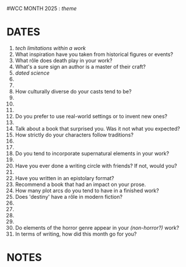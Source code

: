 #WCC MONTH 2025 : *theme*
<!-- dracula -->

# DATES
1. *tech limitations within a work*
2. What inspiration have you taken from historical figures or events?
3. What rôle does death play in your work?
4. What's a sure sign an author is a master of their craft?
5. *dated science*
6. 
7. 
8. How culturally diverse do your casts tend to be?
9. 
10. 
11. 
12. Do you prefer to use real-world settings or to invent new ones?
13. 
14. Talk about a book that surprised you. Was it not what you expected?
15. How strictly do your characters follow traditions?
16. 
17. 
18. Do you tend to incorporate supernatural elements in your work? 
19. 
20. Have you ever done a writing circle with friends? If not, would you?
21. 
22. Have you written in an epistolary format?
23. Recommend a book that had an impact on your prose.
24. How many plot arcs do you tend to have in a finished work?
25. Does 'destiny' have a rôle in modern fiction?
26. 
27. 
28. 
29. 
30. Do elements of the horror genre appear in your *(non-horror?)* work?
31. In terms of writing, how did this month go for you?

# NOTES
